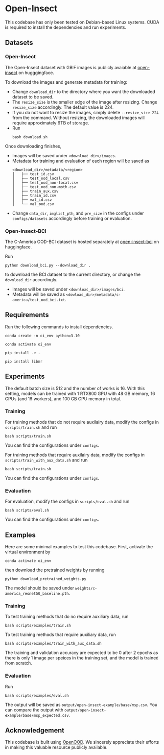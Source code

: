 # Open-Insect 

This codebase has only been tested on Debian-based Linux systems. CUDA is required to install the dependencies and run experiments.  


## Datasets

### Open-Insect
The Open-Insect dataset with GBIF images is publicly avaiable at [open-insect](https://huggingface.co/datasets/anonymous987654356789/open-insect) on hugggingface.

To download the images and generate metadata for training:

- Change `download_dir` to the directory where you want the downloaded dataset to be saved.
- The `resize_size` is the smaller edge of the image after resizing. Change `resize_size` accordingly. The default value is 224. 
- If you do not want to resize the images, simply delete `--resize_size 224` from the command. Without resizing, the downloaded images will require approximately 6TB of storage.
- Run 
    ```
    bash download.sh
    ```

Once downloading finishes, 
- Images will be saved under `<download_dir>/images`.
- Metadata for training and evaluation of each region will be saved as
    ```
    <download_dir>/metadata/<region>
    │   ├── test_id.csv
    │   ├── test_ood_local.csv
    │   ├── test_ood_non-local.csv
    │   ├── test_ood_non-moth.csv
    │   ├── train_aux.csv
    │   ├── train_id.csv
    │   ├── val_id.csv
    │   └── val_ood.csv
    ```
- Change `data_dir`, `imglist_pth`, and `pre_size` in the configs under `configs/datasets` accordingly before training or evaluation.


### Open-Insect-BCI

The C-America OOD-BCI dataset is hosted separately at [open-insect-bci](https://huggingface.co/datasets/anonymous987654356789/open-insect-bci) on huggingface.

Run

```
python download_bci.py --download_dir .
```
to download the BCI dataset to the current directory, or change the `download_dir` accordingly.

- Images will be saved under `<download_dir>/images/bci`.
- Metadata will be saved as `<dowload_dir>/metadata/c-america/test_ood_bci.txt`. 

## Requirements


Run the following commands to install dependencies.

```
conda create -n oi_env python=3.10

conda activate oi_env

pip install -e .

pip install libmr
```

## Experiments
The default batch size is 512 and the number of works is 16. With this setting, models can be trained with 1 RTX800 GPU with 48 GB memory, 16 CPUs (and 16 workers), and 100 GB CPU memory in total. 

### Training
For training methods that do not require auxilairy data, modify the configs in `scripts/train.sh` and run 

```
bash scripts/train.sh
```
You can find the configurations under `configs`.

For training methods that require auxilairy data, modify the configs in `scripts/train_with_aux_data.sh` and run 

```
bash scripts/train.sh
```
You can find the configurations under `configs`.


### Evaluation

For evaluation, modify the configs in `scripts/eval.sh` and run 

```
bash scripts/eval.sh
```
You can find the configurations under `configs`.


## Examples
Here are some minimal examples to test this codebase. First, activate the virtual environment by

```
conda activate oi_env
```
then download the pretrained weights by running

```
python download_pretrained_weights.py
```

The model should be saved under `weights/c-america_resnet50_baseline.pth`.

### Training

To test training methods that do no require auxiliary data, run 
```
bash scripts/examples/train.sh
```

To test training methods that require auxiliary data, run 
```
bash scripts/examples/train_with_aux_data.sh
```

The training and validation accuracy are expected to be 0 after 2 epochs as there is only 1 image per speices in the training set, and the model is trained from scratch.


### Evaluation
Run 
```
bash scripts/examples/eval.sh
```
The output will be saved as `output/open-insect-example/base/msp.csv`. You can compare the output with `output/open-insect-example/base/msp_expected.csv`.

## Acknowledgement

This codebase is built using [OpenOOD](https://github.com/Jingkang50/OpenOOD/tree/main). We sincerely appreciate their efforts in making this valuable resource publicly available.